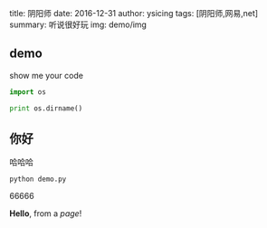 title: 阴阳师
date: 2016-12-31
author: ysicing
tags: [阴阳师,网易,net]
summary: 听说很好玩
img: demo/img

## demo
show me your code


```python
import os

print os.dirname()
```

## 你好

哈哈哈

    python demo.py
    
66666

**Hello**, from a *page*!
